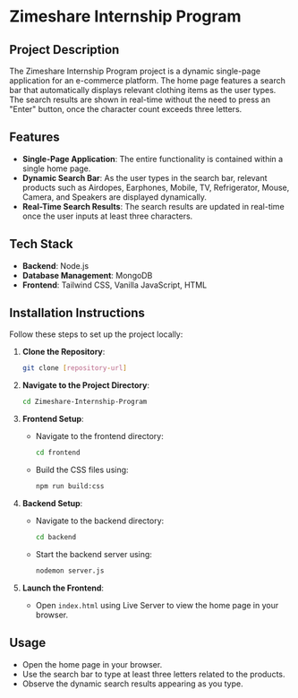 # Zimeshare Internship Program

## Project Description

The Zimeshare Internship Program project is a dynamic single-page application for an e-commerce platform. The home page features a search bar that automatically displays relevant clothing items as the user types. The search results are shown in real-time without the need to press an "Enter" button, once the character count exceeds three letters.

## Features

- **Single-Page Application**: The entire functionality is contained within a single home page.
- **Dynamic Search Bar**: As the user types in the search bar, relevant products such as Airdopes, Earphones, Mobile, TV, Refrigerator, Mouse, Camera, and Speakers are displayed dynamically.
- **Real-Time Search Results**: The search results are updated in real-time once the user inputs at least three characters.

## Tech Stack

- **Backend**: Node.js
- **Database Management**: MongoDB
- **Frontend**: Tailwind CSS, Vanilla JavaScript, HTML

## Installation Instructions

Follow these steps to set up the project locally:

1. **Clone the Repository**: 
   ```bash
   git clone [repository-url]
   ```

2. **Navigate to the Project Directory**: 
   ```bash
   cd Zimeshare-Internship-Program
   ```

3. **Frontend Setup**:
   - Navigate to the frontend directory:
     ```bash
     cd frontend
     ```
   - Build the CSS files using:
     ```bash
     npm run build:css
     ```

4. **Backend Setup**:
   - Navigate to the backend directory:
     ```bash
     cd backend
     ```
   - Start the backend server using:
     ```bash
     nodemon server.js
     ```

5. **Launch the Frontend**:
   - Open `index.html` using Live Server to view the home page in your browser.

## Usage

- Open the home page in your browser.
- Use the search bar to type at least three letters related to the products.
- Observe the dynamic search results appearing as you type.
